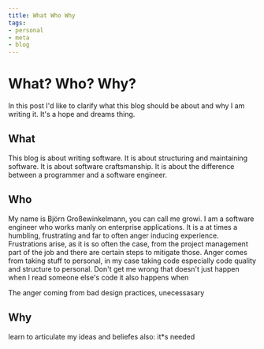 ```yaml
---
title: What Who Why
tags:
- personal
- meta
- blog
---
```

# What? Who? Why?
In this post I'd like to clarify what this blog should be about and why I am writing it. It's a hope and dreams thing.

## What
This blog is about writing software. It is about structuring and maintaining software. It is about software craftsmanship. It is about the difference between a programmer and a software engineer.

## Who 
My name is Björn Großewinkelmann, you can call me growi. I am a software engineer who works manly on enterprise applications. It is a at times a humbling, frustrating and far to often anger inducing experience. Frustrations arise, as it is so often the case, from the project management part of the job and there are certain steps to mitigate those. Anger comes from taking stuff to personal, in my case taking code especially code quality and structure to personal. Don't get me wrong that doesn't just happen when I read someone else's code it also happens when 

The anger coming from bad design practices, unecessasary 

## Why
learn to articulate my ideas and beliefes
also: it*s needed
<!--stackedit_data:
eyJoaXN0b3J5IjpbMzczMjMwNjA2LC00NDQ2OTk5MTQsMTQ4MT
Y4OTEwMywtNjEwMzczNDc4LC0xMDk5ODQzOTIsLTU1MTI1MjAy
MCwxOTYzNjUzMTk0LDEyNTExNDE0NjcsMTEwMTQ0NTEzNCwtMT
Y4OTU4NDQ5NywtMTczNzcxMjc1MSwtNTc0NjUzNjgsMTkzNjc1
NTQ0OSwtNTAwNDc0MjM2XX0=
-->